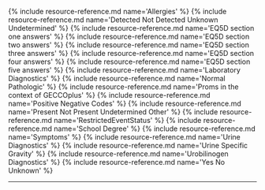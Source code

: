 {% include resource-reference.md name='Allergies' %}
{% include resource-reference.md name='Detected Not Detected Unknown Undetermined' %}
{% include resource-reference.md name='EQ5D section one answers' %}
{% include resource-reference.md name='EQ5D section two answers' %}
{% include resource-reference.md name='EQ5D section three answers' %}
{% include resource-reference.md name='EQ5D section four answers' %}
{% include resource-reference.md name='EQ5D section five answers' %}
{% include resource-reference.md name='Laboratory Diagnostics' %}
{% include resource-reference.md name='Normal Pathologic' %}
{% include resource-reference.md name='Proms in the context of GECCOplus' %}
{% include resource-reference.md name='Positive Negative Codes' %}
{% include resource-reference.md name='Present Not Present Undetermined Other' %}
{% include resource-reference.md name='RestrictedEventStatus' %}
{% include resource-reference.md name='School Degree' %}
{% include resource-reference.md name='Symptoms' %}
{% include resource-reference.md name='Urine Diagnostics' %}
{% include resource-reference.md name='Urine Specific Gravity' %}
{% include resource-reference.md name='Urobilinogen Diagnostics' %}
{% include resource-reference.md name='Yes No Unknown' %}


---

<br />
